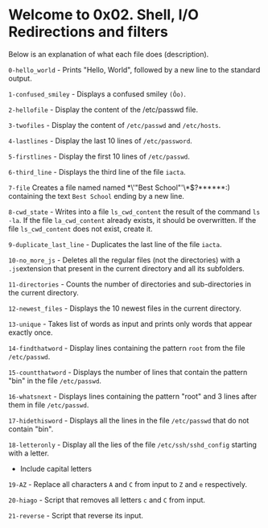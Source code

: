 # Welcome to 0x02. Shell, I/O Redirections and filters

Below is an explanation of what each file does (description).

`0-hello_world` - Prints "Hello, World", followed by a new line to the standard output.

`1-confused_smiley` - Displays a confused smiley `(Ôo)`.

`2-hellofile` - Display the content of the /etc/passwd file.

`3-twofiles` - Display the content of `/etc/passwd` and `/etc/hosts`.

`4-lastlines` - Display the last 10 lines of `/etc/password`.

`5-firstlines` - Display the first 10 lines of `/etc/passwd`.

`6-third_line` - Displays the third line of the file `iacta`.

`7-file` Creates a file named named \*\\'"Best School"\'\\*$\?\*\*\*\*\*\*:) containing the text `Best School` ending by a new line.

`8-cwd_state` - Writes into a file `ls_cwd_content` the result of the command `ls -la`. If the file `la_cwd_content` already exists, it should be overwritten. If the file `ls_cwd_content` does not exist, create it.

`9-duplicate_last_line` - Duplicates the last line of the file `iacta`.

`10-no_more_js` - Deletes all the regular files (not the directories) with a `.js`extension that present in the current directory and all its subfolders.

`11-directories` - Counts the number of directories and sub-directories in the current directory.

`12-newest_files` - Displays the 10 newest files in the current directory.

`13-unique` - Takes list of words as input and prints only words that appear exactly once.

`14-findthatword` - Display lines containing the pattern `root` from the file `/etc/passwd`.

`15-countthatword` - Displays the number of lines that contain the pattern "bin" in the file `/etc/passwd`.

`16-whatsnext` - Displays lines containing the pattern "root" and 3 lines after them in file `/etc/passwd`.

`17-hidethisword` - Displays all the lines in the file `/etc/passwd` that do not contain "bin".

`18-letteronly` - Display all the lies of the file `/etc/ssh/sshd_config` starting with a letter.
* Include capital letters

`19-AZ` - Replace all characters `A` and `C` from input to `Z` and `e` respectively.

`20-hiago` - Script that removes all letters `c` and `C` from input.

`21-reverse` - Script that reverse its input.


